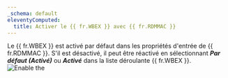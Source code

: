```yaml
---
_schema: default
eleventyComputed:
  title: Activer le {{ fr.WBEX }} avec {{ fr.RDMMAC }}
---
```

Le {{ fr.WBEX }} est activé par défaut dans les propriétés d'entrée de {{ fr.RDMMAC }}. S'il est désactivé, il peut être réactivé en sélectionnant ***Par défaut (Activé)*** ou ***Activé*** dans la liste déroulante {{ fr.WBEX }}. ![Enable the](https://cdnweb.devolutions.net/docs/docs_en_rdm_mac_Dwl4031.png)
